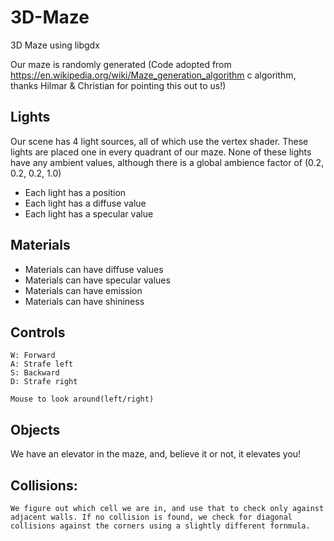 # 3D-Maze
3D Maze using libgdx

Our maze is randomly generated (Code adopted from  https://en.wikipedia.org/wiki/Maze_generation_algorithm c algorithm, thanks Hilmar & Christian for pointing this out to us!)

## Lights
Our scene has 4 light sources, all of which use the vertex shader.
These lights are placed one in every quadrant of our maze.
None of these lights have any ambient values, although there is a global ambience factor of (0.2, 0.2, 0.2, 1.0)
- Each light has a position
- Each light has a diffuse value
- Each light has a specular value

## Materials
- Materials can have diffuse values
- Materials can have specular values
- Materials can have emission
- Materials can have shininess 

## Controls
    W: Forward
    A: Strafe left
    S: Backward
    D: Strafe right
    
    Mouse to look around(left/right) 

## Objects
We have an elevator in the maze, and, believe it or not, it elevates you!

## Collisions:
    We figure out which cell we are in, and use that to check only against adjacent walls. If no collision is found, we check for diagonal collisions against the corners using a slightly different fornmula. 